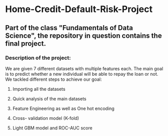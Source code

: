 # Home-Credit-Default-Risk-Project
## Part of the class "Fundamentals of Data Science", the repository in question contains the final project.

### Description of the project:
We are given 7 different datasets with multiple features each. The main goal
is to predict whether a new individual will be able to repay the loan or not.
We tackled different steps to achieve our goal:

1. Importing all the datasets

2. Quick analysis of the main datasets

3. Feature Engineering as well as One hot encoding

4. Cross- validation model (K-fold)

5. Light GBM model and ROC-AUC score
